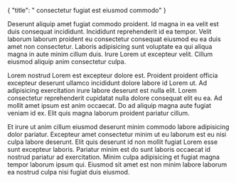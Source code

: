 {
  "title": " consectetur fugiat est eiusmod commodo"
}

Deserunt aliquip amet fugiat commodo proident. Id magna in ea velit est duis consequat incididunt. Incididunt reprehenderit id ea tempor. Velit laborum laborum proident eu consectetur consequat eiusmod eu ea duis amet non consectetur. Laboris adipisicing sunt voluptate ea qui aliqua magna in aute minim cillum duis. Irure Lorem ut excepteur velit. Cillum eiusmod aliquip anim consectetur culpa.

Lorem nostrud Lorem est excepteur dolore est. Proident proident officia excepteur deserunt ullamco incididunt dolore labore id Lorem ut. Ad adipisicing exercitation irure labore deserunt est nulla elit. Lorem consectetur reprehenderit cupidatat nulla dolore consequat elit eu ea. Ad mollit amet ipsum est anim occaecat. Do ad aliquip magna aute fugiat veniam id ex. Elit quis magna laborum proident pariatur cillum.

Et irure ut anim cillum eiusmod deserunt minim commodo labore adipisicing dolor pariatur. Excepteur amet consectetur minim ut eu laborum est eu nisi culpa labore deserunt. Elit quis deserunt id non mollit fugiat Lorem esse sunt excepteur laboris. Pariatur minim est do sunt laboris occaecat id nostrud pariatur ad exercitation. Minim culpa adipisicing et fugiat magna tempor laborum ipsum qui. Eiusmod sit amet est non minim labore laborum ea nostrud culpa nisi fugiat duis eiusmod.